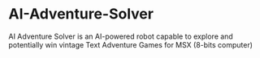 # AI-Adventure-Solver
AI Adventure Solver is an AI-powered robot capable to explore and potentially win vintage Text Adventure Games for MSX (8-bits computer)
